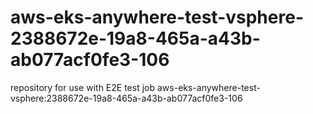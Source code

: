 # aws-eks-anywhere-test-vsphere-2388672e-19a8-465a-a43b-ab077acf0fe3-106
repository for use with E2E test job aws-eks-anywhere-test-vsphere:2388672e-19a8-465a-a43b-ab077acf0fe3-106

